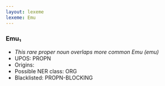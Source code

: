 ```yaml
---
layout: lexeme
lexeme: Emu
---
```


###  Emu₁

* _This rare proper noun overlaps more common *Emu* (emu)_
* UPOS:  PROPN
* Origins: 
* Possible NER class:  ORG
* Blacklisted:  PROPN-BLOCKING

